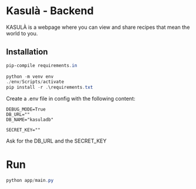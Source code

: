 # Kasulà - Backend
  
KASULÀ is a webpage where you can view and share recipes that mean the world to you.
  
## Installation
  
```powershell
pip-compile requirements.in
  
python -m venv env
./env/Scripts/activate
pip install -r .\requirements.txt
```
  
Create a .env file in config with the following content:
```
DEBUG_MODE=True
DB_URL=""
DB_NAME="kasuladb"
  
SECRET_KEY=""
```
Ask for the DB_URL and the SECRET_KEY
  
  
# Run
  
```powershell
python app/main.py
```